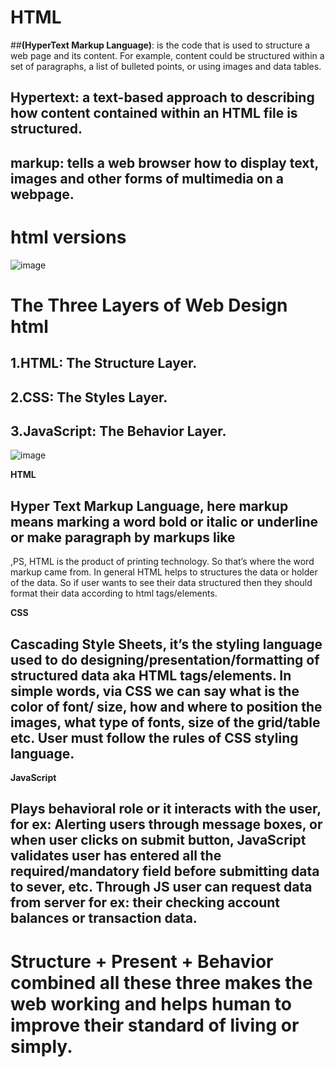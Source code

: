 # HTML 
##**(HyperText Markup Language)**: is the code that is used to structure a web page and its content. 
For example, content could be structured within a set of paragraphs, a list of bulleted points, or using images and data tables.
## **Hypertext**: a text-based approach to describing how content contained within an HTML file is structured. 
## **markup**: tells a web browser how to display text, images and other forms of multimedia on a webpage.
# **html versions**
![image](https://github.com/user-attachments/assets/864133c8-8347-42f3-9012-5338e4e8dfd4)

# The Three Layers of Web Design html
## 1.HTML: The Structure Layer.
## 2.CSS: The Styles Layer.
## 3.JavaScript: The Behavior Layer.
![image](https://github.com/user-attachments/assets/1218340e-b67c-4d02-8efb-d971e5ff9164)

**HTML**
## Hyper Text Markup Language, here markup means marking a word bold or italic or underline or make paragraph by markups like
<b></b> <i></i> <p></p>,PS, HTML is the product of printing technology. So that’s where the word markup came from. In general HTML helps to structures the data or holder of the data.  So if user wants to see their data structured then they should format their data according to html tags/elements.

**CSS**
## Cascading Style Sheets, it’s the styling language used to do designing/presentation/formatting of structured data aka HTML tags/elements. In simple words, via CSS we can say what is the color of font/ size, how and where to position the images, what type of fonts, size of the grid/table etc. User must follow the rules of CSS styling language.

**JavaScript**
## Plays behavioral role or it interacts with the user, for ex: Alerting users through message boxes, or when user clicks on submit button, JavaScript validates user has entered all the required/mandatory field before submitting data to sever, etc. Through JS user can request data from server for ex: their checking account balances or transaction data.
# Structure + Present + Behavior combined all these three makes the web working and helps human to improve their standard of living or simply.

